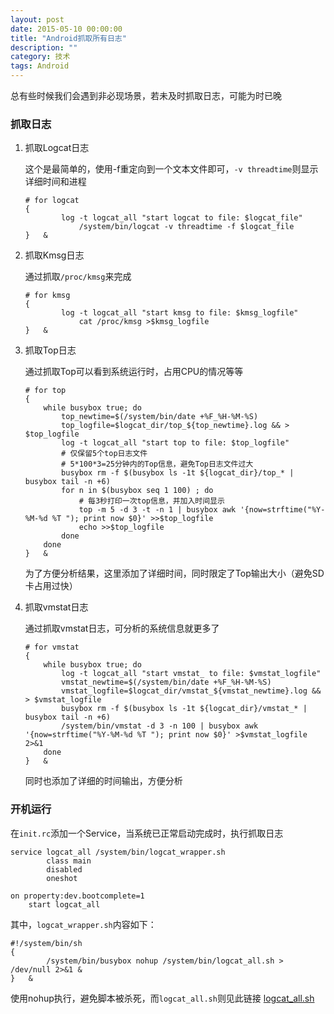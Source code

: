 ```yaml
---
layout: post
date: 2015-05-10 00:00:00
title: "Android抓取所有日志"
description: ""
category: 技术
tags: Android
---
```


总有些时候我们会遇到非必现场景，若未及时抓取日志，可能为时已晚

### 抓取日志

1.  抓取Logcat日志

    这个是最简单的，使用-f重定向到一个文本文件即可，`-v threadtime`则显示详细时间和进程

        # for logcat
        {
                log -t logcat_all "start logcat to file: $logcat_file"
                    /system/bin/logcat -v threadtime -f $logcat_file
        }   &

2.  抓取Kmsg日志

    通过抓取`/proc/kmsg`来完成

        # for kmsg
        {
                log -t logcat_all "start kmsg to file: $kmsg_logfile"
                    cat /proc/kmsg >$kmsg_logfile
        }   &

3.  抓取Top日志
    
    通过抓取Top可以看到系统运行时，占用CPU的情况等等

        # for top
        {
            while busybox true; do
                top_newtime=$(/system/bin/date +%F_%H-%M-%S)
                top_logfile=$logcat_dir/top_${top_newtime}.log && > $top_logfile
                log -t logcat_all "start top to file: $top_logfile"
                # 仅保留5个top日志文件
                # 5*100*3=25分钟内的Top信息，避免Top日志文件过大
                busybox rm -f $(busybox ls -1t ${logcat_dir}/top_* | busybox tail -n +6)
                for n in $(busybox seq 1 100) ; do
                    # 每3秒打印一次top信息，并加入时间显示
                    top -m 5 -d 3 -t -n 1 | busybox awk '{now=strftime("%Y-%M-%d %T "); print now $0}' >>$top_logfile
                    echo >>$top_logfile
                done
            done
        }   &

    为了方便分析结果，这里添加了详细时间，同时限定了Top输出大小（避免SD卡占用过快）

4.  抓取vmstat日志

    通过抓取vmstat日志，可分析的系统信息就更多了

        # for vmstat
        {
            while busybox true; do
                log -t logcat_all "start vmstat_ to file: $vmstat_logfile"
                vmstat_newtime=$(/system/bin/date +%F_%H-%M-%S)
                vmstat_logfile=$logcat_dir/vmstat_${vmstat_newtime}.log && > $vmstat_logfile
                busybox rm -f $(busybox ls -1t ${logcat_dir}/vmstat_* | busybox tail -n +6)
                /system/bin/vmstat -d 3 -n 100 | busybox awk '{now=strftime("%Y-%M-%d %T "); print now $0}' >$vmstat_logfile 2>&1
            done
        }   &

    同时也添加了详细的时间输出，方便分析

### 开机运行

在`init.rc`添加一个Service，当系统已正常启动完成时，执行抓取日志

    service logcat_all /system/bin/logcat_wrapper.sh
            class main
            disabled
            oneshot

    on property:dev.bootcomplete=1
        start logcat_all

其中，`logcat_wrapper.sh`内容如下：

    #!/system/bin/sh
    {
            /system/bin/busybox nohup /system/bin/logcat_all.sh > /dev/null 2>&1 &
    }   &

使用nohup执行，避免脚本被杀死，而`logcat_all.sh`则见此链接 [logcat_all.sh](https://gist.github.com/scue/fbbfdf9e09fe805ff041)
